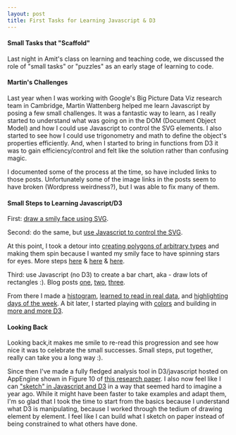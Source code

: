 ```yaml
---
layout: post
title: First Tasks for Learning Javascript & D3
---
```


#### Small Tasks that "Scaffold"
Last night in Amit's class on learning and teaching code, we discussed the role of "small tasks" or "puzzles" as an early stage of learning to code. 

#### Martin's Challenges
Last year when I was working with Google's Big Picture Data Viz research team in Cambridge, Martin Wattenberg helped me learn Javascript by posing a few small challenges. It was a fantastic way to learn, as I really started to understand what was going on in the DOM (Document Object Model) and how I could use Javascript to control the SVG elements. I also started to see how I could use trigonometry and math to define the object's properties efficiently. And, when I started to bring in functions from D3 it was to gain efficiency/control and felt like the solution rather than confusing magic.

I documented some of the process at the time, so have included links to those posts. Unfortunately some of the image links in the posts seem to have broken (Wordpress weirdness?), but I was able to fix many of them.

#### Small Steps to Learning Javascript/D3
First: [draw a smily face using SVG](http://learningdynamicdataviz.wordpress.com/2013/07/23/documenting-my-journey-learning-dynamic-visualization-on-the-web-svgjavascripthtmlcssd3-step-1-draw-a-smily-face/). 

Second: do the same, but [use Javascript to control the SVG](http://learningdynamicdataviz.wordpress.com/2013/07/23/learning-2-create-smiley-using-javascript-to-create-the-svg-objects/).  

At this point, I took a detour into [creating polygons of arbitrary types](http://learningdynamicdataviz.wordpress.com/2013/07/23/learning-3-twinkle-those-stars-or-not/) and making them spin because I wanted my smily face to have spinning stars for eyes. More steps [here](http://learningdynamicdataviz.wordpress.com/2013/07/23/star-algorithm-as-i-still-cling-to-r/) & [here](http://learningdynamicdataviz.wordpress.com/2013/07/23/star-algorithm-built-out-using-javascript-to-define-the-svg-elements/) & [here](http://learningdynamicdataviz.wordpress.com/2013/07/23/putting-it-all-together/).

Third: use Javascript (no D3) to create a bar chart, aka - draw lots of rectangles :). Blog posts [one](http://learningdynamicdataviz.wordpress.com/2013/07/24/next-up-bar-charts-histograms-w-generated-data/), [two](http://learningdynamicdataviz.wordpress.com/2013/07/24/bars-step-1-creating-random-data/), [three](http://learningdynamicdataviz.wordpress.com/2013/07/24/bars-step-2-learning-from-the-web/).

From there I made a [histogram](http://learningdynamicdataviz.wordpress.com/2013/07/25/histogram-success/), [learned to read in real data](http://learningdynamicdataviz.wordpress.com/2013/07/30/reading-in-real-data/), and [highlighting days of the week](http://learningdynamicdataviz.wordpress.com/). A bit later, I started playing with [colors](http://learningdynamicdataviz.wordpress.com/2013/08/16/color-interpolation/) and building in [more and more D3](http://learningdynamicdataviz.wordpress.com/2013/08/23/transitions-update-in-d3/).

#### Looking Back
Looking back,it makes me smile to re-read this progression and see how nice it was to celebrate the small successes. Small steps, put together, really can take you a long way :). 

Since then I've made a fully fledged analysis tool in D3/javascript hosted on AppEngine shown in Figure 10 of [this research paper](http://research.google.com/pubs/pub42901.html). I also now feel like I can ["sketch" in Javascript and D3](http://bl.ocks.org/zanarmstrong) in a way that seemed hard to imagine a year ago. While it might have been faster to take examples and adapt them, I'm so glad that I took the time to start from the basics because I understand what D3 is manipulating, because I worked through the tedium of drawing element by element. I feel like I can build what I sketch on paper instead of being constrained to what others have done.
